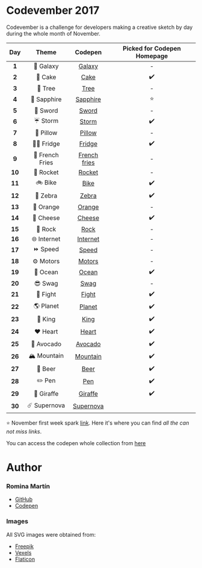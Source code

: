 # Codevember 2017

Codevember is a challenge for developers making a creative sketch by day during the whole month of November. 

| Day   | Theme | Codepen | Picked for Codepen Homepage|
|:-----:|:-----:|:-------:|:--------------------------:|
| **1** | :rocket: Galaxy | [Galaxy](https://codepen.io/RominaMartin/full/YEyaoY/) |  - |
| **2** | :cake: Cake | [Cake](https://codepen.io/RominaMartin/full/xPZRKW/) | :heavy_check_mark: |
| **3** | :deciduous_tree: Tree| [Tree](https://codepen.io/RominaMartin/full/NwNRrE/) | - |
| **4** | :gem: Sapphire | [Sapphire](https://codepen.io/RominaMartin/full/wPGEQN/)| :star:  |
| **5** | :hocho: Sword | [Sword](https://codepen.io/RominaMartin/full/PONMgy/) | - |
| **6** | :umbrella: Storm | [Storm](https://codepen.io/RominaMartin/full/JOKgVb/) | :heavy_check_mark: |
| **7** | :sheep: Pillow | [Pillow](https://codepen.io/RominaMartin/full/wPzVMd/) | - |
| **8** | :male_detective: Fridge | [Fridge](https://codepen.io/RominaMartin/full/GOrKwG/) | :heavy_check_mark: |
| **9** | :fries: French Fries | [French fries](https://codepen.io/RominaMartin/full/NwdoQo/) | - |
| **10** | :rocket: Rocket | [Rocket](https://codepen.io/RominaMartin/full/mqWjzQ/) | - |
| **11** | :bike: Bike | [Bike](https://codepen.io/RominaMartin/full/eevqxr/) | :heavy_check_mark: |
| **12** | :musical_keyboard: Zebra | [Zebra](https://codepen.io/RominaMartin/full/LOyWoa/) | :heavy_check_mark: |
| **13** | :tangerine: Orange | [Orange](https://codepen.io/RominaMartin/full/MOovaa/) | - |
| **14** | :cheese: Cheese | [Cheese](https://codepen.io/RominaMartin/full/bYreMK/) | :heavy_check_mark: |
| **15** | :metal: Rock | [Rock](https://codepen.io/RominaMartin/full/yPzVOa/) | - |
| **16** | :globe_with_meridians: Internet | [Internet](https://codepen.io/RominaMartin/full/jaaqRy/) | - |
| **17** | :fast_forward: Speed | [Speed](https://codepen.io/RominaMartin/full/JOMPmp/) | - |
| **18** | :gear: Motors | [Motors](https://codepen.io/RominaMartin/full/RjxZMV/) | - |
| **19** | :ocean: Ocean | [Ocean](https://codepen.io/RominaMartin/full/OOzoNm/) | :heavy_check_mark: |
| **20** | :sunglasses: Swag | [Swag](https://codepen.io/RominaMartin/full/zPRWzP/) | - |
| **21** | :boxing_glove: Fight | [Fight](https://codepen.io/RominaMartin/full/aVYyKx/) | :heavy_check_mark: |
| **22** | :earth_americas: Planet | [Planet](https://codepen.io/RominaMartin/full/YELEXE/) | :heavy_check_mark: |
| **23** | :crown: King | [King](https://codepen.io/RominaMartin/full/BmVjNX/) | :heavy_check_mark: |
| **24** | :heart: Heart | [Heart](https://codepen.io/RominaMartin/full/XzYQRa/) | :heavy_check_mark: |
| **25** | :avocado: Avocado | [Avocado](https://codepen.io/RominaMartin/full/xPJVby/) | :heavy_check_mark: |
| **26** | :mountain_snow: Mountain | [Mountain](https://codepen.io/RominaMartin/full/QOBxaM/) | :heavy_check_mark: |
| **27** | :beers: Beer | [Beer](https://codepen.io/RominaMartin/full/javapQ/) | :heavy_check_mark: |
| **28** | :pencil2: Pen | [Pen](https://codepen.io/RominaMartin/full/KyGmxm/) | :heavy_check_mark: |
| **29** | :tiger: Giraffe | [Giraffe](https://codepen.io/RominaMartin/full/MOzmqm/) | :heavy_check_mark: |
| **30** | :comet: Supernova | [Supernova]() | |

:star: November first week spark [link](https://codepen.io/spark/49). Here it's where you can find *all the can not miss links*.

You can access the codepen whole collection from [here](https://codepen.io/collection/XOWxKd/)

# Author
### Romina Martín
- [GitHub](https://github.com/rominamartin)
- [Codepen](https://codepen.io/rominamartin)

### Images

All SVG images were obtained from: 
- [Freepik](https://www.freepik.es/fotos-vectores-gratis/fondo)
- [Vexels](https://www.vexels.com)
- [Flaticon](https://www.flaticon.com/)